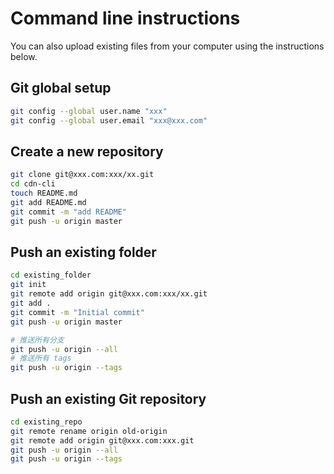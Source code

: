 # Command line instructions

You can also upload existing files from your computer using the instructions below.

## Git global setup

```bash
git config --global user.name "xxx"
git config --global user.email "xxx@xxx.com"
```

## Create a new repository

```bash
git clone git@xxx.com:xxx/xx.git
cd cdn-cli
touch README.md
git add README.md
git commit -m "add README"
git push -u origin master
```

## Push an existing folder

```bash
cd existing_folder
git init
git remote add origin git@xxx.com:xxx/xx.git
git add .
git commit -m "Initial commit"
git push -u origin master

# 推送所有分支
git push -u origin --all
# 推送所有 tags
git push -u origin --tags
```

## Push an existing Git repository

```bash
cd existing_repo
git remote rename origin old-origin
git remote add origin git@xxx.com:xxx.git
git push -u origin --all
git push -u origin --tags
```
